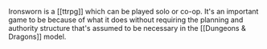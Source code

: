 Ironsworn is a [[ttrpg]] which can be played solo or co-op. It's an important game to be because of what it does without requiring the planning and authority structure that's assumed to be necessary in the [[Dungeons & Dragons]] model.